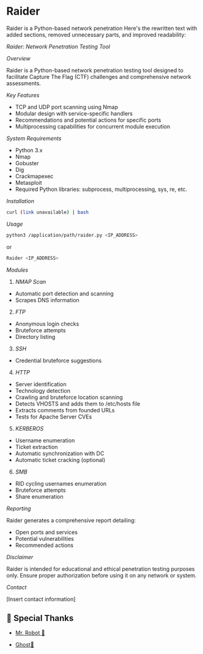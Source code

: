 # Raider
Raider is a Python-based network penetration Here's the rewritten text with added sections, removed unnecessary parts, and improved readability:

*Raider: Network Penetration Testing Tool*

*Overview*

Raider is a Python-based network penetration testing tool designed to facilitate Capture The Flag (CTF) challenges and comprehensive network assessments.

*Key Features*

- TCP and UDP port scanning using Nmap
- Modular design with service-specific handlers
- Recommendations and potential actions for specific ports
- Multiprocessing capabilities for concurrent module execution

*System Requirements*

- Python 3.x
- Nmap
- Gobuster
- Dig
- Crackmapexec
- Metasploit
- Required Python libraries: subprocess, multiprocessing, sys, re, etc.

*Installation*


```bash
curl (link unavailable) | bash
```

*Usage*


```bash
python3 /application/path/raider.py <IP_ADDRESS>
```

or


```bash
Raider <IP_ADDRESS>
````

*Modules*

1. *NMAP Scan*

- Automatic port detection and scanning
- Scrapes DNS information

2. *FTP*

- Anonymous login checks
- Bruteforce attempts
- Directory listing

3. *SSH*

- Credential bruteforce suggestions

4. *HTTP*

- Server identification
- Technology detection
- Crawling and bruteforce location scanning
- Detects VHOSTS and adds them to /etc/hosts file
- Extracts comments from founded URLs
- Tests for Apache Server CVEs

5. *KERBEROS*

- Username enumeration
- Ticket extraction
- Automatic synchronization with DC
- Automatic ticket cracking (optional)

6. *SMB*

- RID cycling usernames enumeration
- Bruteforce attempts
- Share enumeration

*Reporting*

Raider generates a comprehensive report detailing:

- Open ports and services
- Potential vulnerabilities
- Recommended actions

*Disclaimer*

Raider is intended for educational and ethical penetration testing purposes only. Ensure proper authorization before using it on any network or system.


*Contact*

[Insert contact information]

## 🙇 Special Thanks

- [Mr. Robot 🤖](https://github.com/Sphinxx404)
 
- [Ghost👻](https://github.com/ghostx313)
